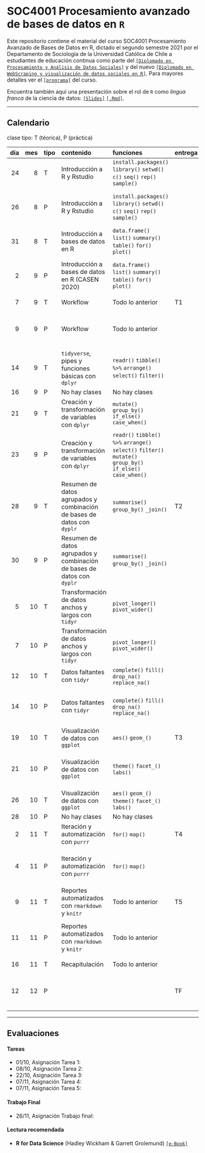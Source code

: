 # SOC4001 Procesamiento avanzado de bases de datos en `R`
Este repositorio contiene el material del curso SOC4001 Procesamiento Avanzado de Bases de Datos en R, dictado el segundo semestre 2021 por el Departamento de Sociología de la Universidad Católica de Chile a estudiantes de educación continua como parte del [`[Diplomado en Procesamiento y Análisis de Datos Sociales]`](https://educacioncontinua.uc.cl/41343-ficha-diplomado-en-procesamiento-y-analisis-de-datos-sociales) y del nuevo [`[Diplomado en WebScraping y visualización de datos sociales en R]`](https://educacioncontinua.uc.cl/43873-ficha-diplomado-en-webscraping-y-visualizacion-de-datos-sociales-en-r). Para mayores detalles ver el [`[programa]`](files/syllabus_soc4001.pdf) del curso.

Encuentra también aquí una presentación sobre el rol de `R` como *lingua franca* de la ciencia de datos: [`[Slides]`](https://mebucca.github.io/dar_soc4001/slides/presentation/presentation#1) [`[.Rmd]`](slides/presentation/presentation.Rmd). 

---
## Calendario

clase tipo: T (téorica), P (práctica)

| dia| mes|tipo |contenido                                                              |funciones                                                                                                      |entrega |zoom                                            |material                    |
|---:|---:|:----|:----------------------------------------------------------------------|:--------------------------------------------------------------------------------------------------------------|:-------|:-----------------------------------------------|:---------------------------|
|  24|   8|T    |Introducción a R y Rstudio                                             |`install.packages()` `library()` `setwd()` `c()` `seq()` `rep()` `sample()`                                    |        |[`[Link]`](https://www.emol.com/)                                    |[`[Slides]`](https://mebucca.github.io/dar_soc4001/slides/class_1/class_1#1) [`[.Rmd]`](slides/class_1/class_1.Rmd) |
|  26|   8|P    |Introducción a R y Rstudio                                             |`install.packages()` `library()` `setwd()` `c()` `seq()` `rep()` `sample()`                                    |        |[`[Link G1]`]() [`[Link G2]`]() [`[Link G3]`]() |[`[RScript]`](slides/class_1/class_1.R)             |
|  31|   8|T    |Introducción a bases de datos en R                                     |`data.frame()` `list()` `summary()` `table()` `for()` `plot()`                                                 |        |[`[Link]`]()                                    |[`[Slides]`]() [`[.Rmd]`]() |
|   2|   9|P    |Introducción a bases de datos en R (CASEN 2020)                        |`data.frame()` `list()` `summary()` `table()` `for()` `plot()`                                                 |        |[`[Link G1]`]() [`[Link G2]`]() [`[Link G3]`]() |[`[RScript]`]()             |
|   7|   9|T    |Workflow                                                               |Todo lo anterior                                                                                               |T1      |[`[Link]`]()                                    |[`[Slides]`]() [`[.Rmd]`]() |
|   9|   9|P    |Workflow                                                               |Todo lo anterior                                                                                               |        |[`[Link G1]`]() [`[Link G2]`]() [`[Link G3]`]() |[`[RScript]`]()             |
|  14|   9|T    |`tidyverse`, pipes y funciones básicas con `dplyr`                     |`readr()` `tibble()` `%>%` `arrange()` `select()` `filter()`                                                   |        |[`[Link]`]()                                    |[`[Slides]`]() [`[.Rmd]`]() |
|  16|   9|P    |No hay clases                                                          |No hay clases                                                                                                  |        | |           |
|  21|   9|T    |Creación y transformación de variables con `dplyr`                     |`mutate()` `group_by()` `if_else()` `case_when()`                                                              |        |[`[Link]`]()                                    |[`[Slides]`]() [`[.Rmd]`]() |
|  23|   9|P    |Creación y transformación de variables con `dplyr`                     |`readr()` `tibble()` `%>%` `arrange()` `select()` `filter()` `mutate()` `group_by()` `if_else()` `case_when()` |        |[`[Link G1]`]() [`[Link G2]`]() [`[Link G3]`]() |[`[RScript]`]()             |
|  28|   9|T    |Resumen de datos agrupados y combinación de bases de datos con `dyplr` |`summarise()` `group_by()` `_join()`                                                                           |T2      |[`[Link]`]()                                    |[`[Slides]`]() [`[.Rmd]`]() |
|  30|   9|P    |Resumen de datos agrupados y combinación de bases de datos con `dyplr` |`summarise()` `group_by()` `_join()`                                                                           |        |[`[Link G1]`]() [`[Link G2]`]() [`[Link G3]`]() |[`[RScript]`]()             |
|   5|  10|T    |Transformación de datos anchos y largos con `tidyr`                    |`pivot_longer()` `pivot_wider()`                                                                               |        |[`[Link]`]()                                    |[`[Slides]`]() [`[.Rmd]`]() |
|   7|  10|P    |Transformación de datos anchos y largos con `tidyr`                    |`pivot_longer()` `pivot_wider()`                                                                               |        |[`[Link G1]`]() [`[Link G2]`]() [`[Link G3]`]() |[`[RScript]`]()             |
|  12|  10|T    |Datos faltantes con `tidyr`                                            |`complete()` `fill()` `drop_na()` `replace_na()`                                                               |        |[`[Link]`]()                                    |[`[Slides]`]() [`[.Rmd]`]() |
|  14|  10|P    |Datos faltantes con `tidyr`                                            |`complete()` `fill()` `drop_na()` `replace_na()`                                                               |        |[`[Link G1]`]() [`[Link G2]`]() [`[Link G3]`]() |[`[RScript]`]()             |
|  19|  10|T    |Visualización de datos con `ggplot`                                    |`aes()` `geom_()`                                                                                              |T3      |[`[Link]`]()                                    |[`[Slides]`]() [`[.Rmd]`]() |
|  21|  10|P    |Visualización de datos con `ggplot`                                    |`theme()` `facet_()` `labs()`                                                                                  |        |[`[Link G1]`]() [`[Link G2]`]() [`[Link G3]`]() |[`[RScript]`]()             |
|  26|  10|T    |Visualización de datos con `ggplot`                                    |`aes()` `geom_()` `theme()` `facet_()` `labs()`                                                                |        |[`[Link]`]()                                    |[`[Slides]`]() [`[.Rmd]`]() |
|  28|  10|P    |No hay clases                                                          |No hay clases                                                                                                  |        | |            |
|   2|  11|T    |Iteración y automatización con `purrr`                                 |`for()` `map()`                                                                                                |T4      |[`[Link]`]()                                    |[`[Slides]`]() [`[.Rmd]`]() |
|   4|  11|P    |Iteración y automatización con `purrr`                                 |`for()` `map()`                                                                                                |        |[`[Link G1]`]() [`[Link G2]`]() [`[Link G3]`]() |[`[RScript]`]()             |
|   9|  11|T    |Reportes automatizados con `rmarkdown` y `knitr`                       |Todo lo anterior                                                                                               |T5      |[`[Link]`]()                                    |[`[Slides]`]() [`[.Rmd]`]() |
|  11|  11|P    |Reportes automatizados con `rmarkdown` y `knitr`                       |Todo lo anterior                                                                                               |        |[`[Link G1]`]() [`[Link G2]`]() [`[Link G3]`]() |[`[RScript]`]()             |
|  16|  11|T    |Recapitulación                                                         |Todo lo anterior                                                                                               |        |[`[Link]`]()                                    |[`[Slides]`]() [`[.Rmd]`]() |
|  12|  12|P    |                                                                     |                                                                                                             |TF      |[`[Link G1]`]() [`[Link G2]`]() [`[Link G3]`]() |[`[RScript]`]()             |

---

## Evaluaciones 

#### Tareas 

- 01/10, Asignación Tarea 1: 
- 08/10, Asignación Tarea 2:  
- 22/10, Asignación Tarea 3: 
- 07/11, Asignación Tarea 4: 
- 07/11, Asignación Tarea 5: 


#### Trabajo Final

- 26/11, Asignación Trabajo final: 


#### Lectura recomendada

- **R for Data Science** (Hadley Wickham & Garrett Grolemund) [`[e-Book]`](https://r4ds.had.co.nz/)



